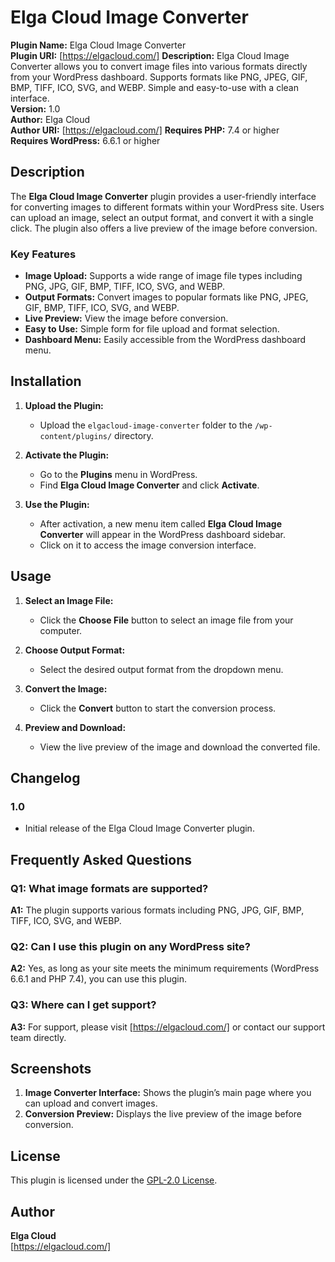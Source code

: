 # Elga Cloud Image Converter

**Plugin Name:** Elga Cloud Image Converter  
**Plugin URI:** [https://elgacloud.com/]
**Description:** Elga Cloud Image Converter allows you to convert image files into various formats directly from your WordPress dashboard. Supports formats like PNG, JPEG, GIF, BMP, TIFF, ICO, SVG, and WEBP. Simple and easy-to-use with a clean interface.  
**Version:** 1.0  
**Author:** Elga Cloud  
**Author URI:** [https://elgacloud.com/] 
**Requires PHP:** 7.4 or higher  
**Requires WordPress:** 6.6.1 or higher  

## Description

The **Elga Cloud Image Converter** plugin provides a user-friendly interface for converting images to different formats within your WordPress site. Users can upload an image, select an output format, and convert it with a single click. The plugin also offers a live preview of the image before conversion.

### Key Features

- **Image Upload:** Supports a wide range of image file types including PNG, JPG, GIF, BMP, TIFF, ICO, SVG, and WEBP.
- **Output Formats:** Convert images to popular formats like PNG, JPEG, GIF, BMP, TIFF, ICO, SVG, and WEBP.
- **Live Preview:** View the image before conversion.
- **Easy to Use:** Simple form for file upload and format selection.
- **Dashboard Menu:** Easily accessible from the WordPress dashboard menu.

## Installation

1. **Upload the Plugin:**
   - Upload the `elgacloud-image-converter` folder to the `/wp-content/plugins/` directory.

2. **Activate the Plugin:**
   - Go to the **Plugins** menu in WordPress.
   - Find **Elga Cloud Image Converter** and click **Activate**.

3. **Use the Plugin:**
   - After activation, a new menu item called **Elga Cloud Image Converter** will appear in the WordPress dashboard sidebar.
   - Click on it to access the image conversion interface.

## Usage

1. **Select an Image File:**
   - Click the **Choose File** button to select an image file from your computer.

2. **Choose Output Format:**
   - Select the desired output format from the dropdown menu.

3. **Convert the Image:**
   - Click the **Convert** button to start the conversion process.

4. **Preview and Download:**
   - View the live preview of the image and download the converted file.

## Changelog

### 1.0
- Initial release of the Elga Cloud Image Converter plugin.

## Frequently Asked Questions

### Q1: What image formats are supported?
**A1:** The plugin supports various formats including PNG, JPG, GIF, BMP, TIFF, ICO, SVG, and WEBP.

### Q2: Can I use this plugin on any WordPress site?
**A2:** Yes, as long as your site meets the minimum requirements (WordPress 6.6.1 and PHP 7.4), you can use this plugin.

### Q3: Where can I get support?
**A3:** For support, please visit [https://elgacloud.com/] or contact our support team directly.

## Screenshots

1. **Image Converter Interface:** Shows the plugin’s main page where you can upload and convert images.
2. **Conversion Preview:** Displays the live preview of the image before conversion.

## License

This plugin is licensed under the [GPL-2.0 License](https://opensource.org/licenses/GPL-2.0).

## Author

**Elga Cloud**  
[https://elgacloud.com/]

